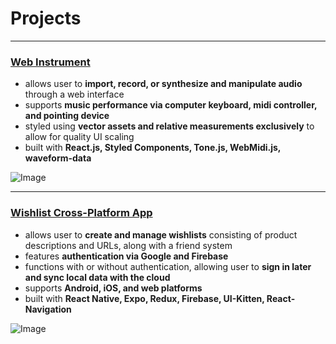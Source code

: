 # Projects

---

### [Web Instrument](https://github.com/adamhari/piano-roll)

- allows user to **import, record, or synthesize and manipulate audio** through a web interface
- supports **music performance via computer keyboard, midi controller, and pointing device**
- styled using **vector assets and relative measurements exclusively** to allow for quality UI scaling
- built with **React.js, Styled Components, Tone.js, WebMidi.js, waveform-data**

![Image](https://i.imgur.com/VZ4Q6xG.png)

---

### [Wishlist Cross-Platform App](https://play.google.com/store/apps/details?id=com.adamhari.wishingwell)

- allows user to **create and manage wishlists** consisting of product descriptions and URLs, along with a friend system
- features **authentication via Google and Firebase**
- functions with or without authentication, allowing user to **sign in later and sync local data with the cloud**
- supports **Android, iOS, and web platforms**
- built with **React Native, Expo, Redux, Firebase, UI-Kitten, React-Navigation**

![Image](https://i.imgur.com/xtaICvn.png)



